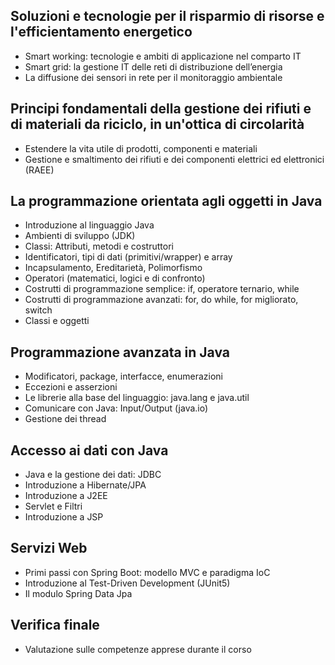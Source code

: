 ## Soluzioni e tecnologie per il risparmio di risorse e l'efficientamento energetico			
- Smart working: tecnologie e ambiti di applicazione nel comparto IT			
- Smart grid: la gestione IT delle reti di distribuzione dell’energia			
- La diffusione dei sensori in rete per il monitoraggio ambientale			
##  Principi fondamentali della gestione dei rifiuti e di materiali da riciclo, in un'ottica di circolarità			
- Estendere la vita utile di prodotti, componenti e materiali			
- Gestione e smaltimento dei rifiuti e dei componenti elettrici ed elettronici (RAEE)			
##  La programmazione orientata agli oggetti in Java			
- Introduzione al linguaggio Java			
- Ambienti di sviluppo (JDK)			
- Classi: Attributi, metodi e costruttori			
- Identificatori, tipi di dati (primitivi/wrapper) e array			
- Incapsulamento, Ereditarietà, Polimorfismo			
- Operatori (matematici, logici e di confronto)			
- Costrutti di programmazione semplice: if, operatore ternario, while			
- Costrutti di programmazione avanzati: for, do while, for migliorato, switch			
- Classi e oggetti			
##  Programmazione avanzata in Java			
- Modificatori, package, interfacce, enumerazioni			
- Eccezioni e asserzioni			
- Le librerie alla base del linguaggio: java.lang e java.util			
- Comunicare con Java: Input/Output (java.io)			
- Gestione dei thread			
##  Accesso ai dati con Java			
- Java e la gestione dei dati: JDBC			
- Introduzione a Hibernate/JPA			
- Introduzione a J2EE			
- Servlet e Filtri			
- Introduzione a JSP			
##  Servizi Web			
- Primi passi con Spring Boot: modello MVC e paradigma IoC			
- Introduzione al Test-Driven Development (JUnit5)			
- Il modulo Spring Data Jpa			
##  Verifica finale			
- Valutazione sulle competenze apprese durante il corso			